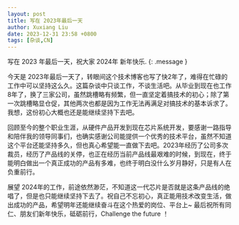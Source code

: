 ```yaml
---
layout: post
title: 写在 2023年最后一天
author: Xuxiang Liu
date: 2023-12-31 23:58 +0800
tags: [杂谈,CN]
---
```


写在 2023 年最后一天，祝大家 2024年 新年快乐.
{: .message }

今天是 2023年最后一天了，转眼间这个技术博客也写了快2年了，难得在忙碌的工作中可以坚持这么久。这篇杂谈中只谈工作，不谈生活吧。从毕业到现在也工作8年了，换了三家公司，虽然跳槽略有频繁，但一直坚定着搞技术的初心；除了第一次跳槽略显仓促，其他两次也都是因为工作无法再满足对搞技术的基本诉求了。我想，这份初心大概也还是能继续坚持下去吧。

回顾至今的整个职业生涯，从硬件产品开发到现在芯片系统开发，要感谢一路指导和陪伴我的领导同事们，也确实感谢公司能提供一个优秀的技术平台，虽然不知道这个平台还能坚持多久，但也真心希望能一直做下去吧。2023年经历了公司多次裁员，经历了产品线的关停，也正在经历当前产品线最艰难的时候，到现在，终于能明白做出一个真正成功的产品有多难，也终于明白没什么岁月静好，只是有人在负重前行。

展望 2024年的工作，前途依然渺茫，不知道这一代芯片是否就是这条产品线的绝唱了，但是也只能继续坚持下去了。祝自己不忘初心，真正能用技术改变生活，做出成功的产品，希望明年还能继续奋斗在这个热爱的岗位、平台上~ 最后祝所有同仁、朋友们新年快乐，砥砺前行，Challenge the future ！
